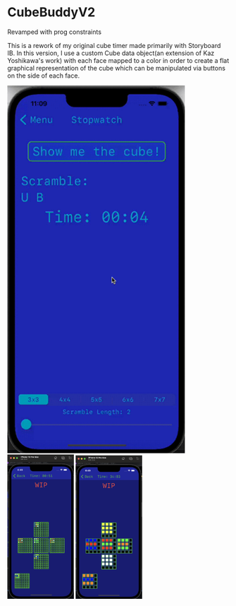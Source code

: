# CubeBuddyV2
Revamped with prog constraints

This is a rework of my original cube timer made primarily with Storyboard IB. In this version, I use a custom Cube data object(an extension of Kaz Yoshikawa's work) with each face mapped to a color in order to create a flat graphical representation of the cube which can be manipulated via 
buttons on the side of each face. 

<img src="AppDemoResized.gif" style="width: 80%">
<img src="WIP4x4.png" style="width: 30%">
<img src="WIP9x9.png" style="width: 30%">

